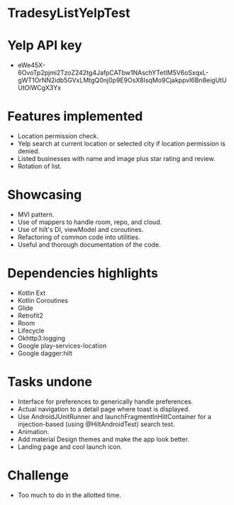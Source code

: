 # TradesyListYelpTest

# Yelp API key
- eWe45X-6OvoTp2pjmi2TzoZ242tg4JafpCATbw1NAschYTetIM5V6oSxqxL-gWT1OrNN2idb5GVxLMtgQ0nj0p9E9OsX8IsqMo9Cjakppvl6Bn8eigUtUUtOlWCgX3Yx

# Features implemented
- Location permission check.
- Yelp search at current location or selected city if location permission is denied.
- Listed businesses with name and image plus star rating and review.
- Rotation of list.

# Showcasing
- MVI pattern.
- Use of mappers to handle room, repo, and cloud.
- Use of hilt's DI, viewModel and coroutines.
- Refactoring of common code into utilities.
- Useful and thorough documentation of the code.

# Dependencies highlights
 - Kotlin Ext
 - Kotlin Coroutines
 - Glide
 - Retrofit2
 - Room
 - Lifecycle
 - Okhttp3:logging
 - Google play-services-location
 - Google dagger:hilt
 
# Tasks undone
 - Interface for preferences to generically handle preferences.
 - Actual navigation to a detail page where toast is displayed.
 - Use AndroidJUnitRunner and launchFragmentInHiltContainer for a injection-based (using @HiltAndroidTest) search test.
 - Animation.
 - Add material Design themes and make the app look better.
 - Landing page and cool launch icon.
 
 # Challenge
 - Too much to do in the allotted time.